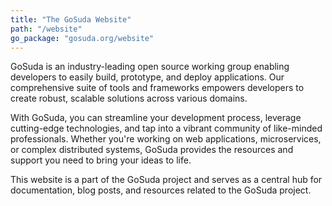 ```yaml
---
title: "The GoSuda Website"
path: "/website"
go_package: "gosuda.org/website"
---
```

GoSuda is an industry-leading open source working group enabling developers to easily build, prototype, and deploy applications. Our comprehensive suite of tools and frameworks empowers developers to create robust, scalable solutions across various domains.

With GoSuda, you can streamline your development process, leverage cutting-edge technologies, and tap into a vibrant community of like-minded professionals. Whether you're working on web applications, microservices, or complex distributed systems, GoSuda provides the resources and support you need to bring your ideas to life.

This website is a part of the GoSuda project and serves as a central hub for documentation, blog posts, and resources related to the GoSuda project.
